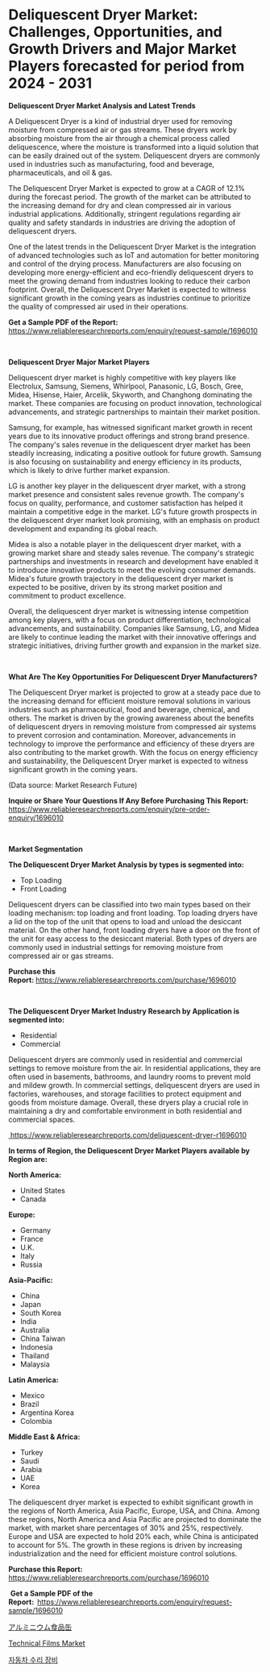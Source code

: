 <p><h1>Deliquescent Dryer Market: Challenges, Opportunities, and Growth Drivers and Major Market Players forecasted for period from 2024 - 2031</h1></p><p><strong>Deliquescent Dryer Market Analysis and Latest Trends</strong></p>
<p><p>A Deliquescent Dryer is a kind of industrial dryer used for removing moisture from compressed air or gas streams. These dryers work by absorbing moisture from the air through a chemical process called deliquescence, where the moisture is transformed into a liquid solution that can be easily drained out of the system. Deliquescent dryers are commonly used in industries such as manufacturing, food and beverage, pharmaceuticals, and oil & gas.</p><p>The Deliquescent Dryer Market is expected to grow at a CAGR of 12.1% during the forecast period. The growth of the market can be attributed to the increasing demand for dry and clean compressed air in various industrial applications. Additionally, stringent regulations regarding air quality and safety standards in industries are driving the adoption of deliquescent dryers.</p><p>One of the latest trends in the Deliquescent Dryer Market is the integration of advanced technologies such as IoT and automation for better monitoring and control of the drying process. Manufacturers are also focusing on developing more energy-efficient and eco-friendly deliquescent dryers to meet the growing demand from industries looking to reduce their carbon footprint. Overall, the Deliquescent Dryer Market is expected to witness significant growth in the coming years as industries continue to prioritize the quality of compressed air used in their operations.</p></p>
<p><strong>Get a Sample PDF of the Report:&nbsp;</strong> <a href="https://www.reliableresearchreports.com/enquiry/request-sample/1696010">https://www.reliableresearchreports.com/enquiry/request-sample/1696010</a></p>
<p>&nbsp;</p>
<p><strong>Deliquescent Dryer Major Market Players</strong></p>
<p><p>Deliquescent dryer market is highly competitive with key players like Electrolux, Samsung, Siemens, Whirlpool, Panasonic, LG, Bosch, Gree, Midea, Hisense, Haier, Arcelik, Skyworth, and Changhong dominating the market. These companies are focusing on product innovation, technological advancements, and strategic partnerships to maintain their market position.</p><p>Samsung, for example, has witnessed significant market growth in recent years due to its innovative product offerings and strong brand presence. The company's sales revenue in the deliquescent dryer market has been steadily increasing, indicating a positive outlook for future growth. Samsung is also focusing on sustainability and energy efficiency in its products, which is likely to drive further market expansion.</p><p>LG is another key player in the deliquescent dryer market, with a strong market presence and consistent sales revenue growth. The company's focus on quality, performance, and customer satisfaction has helped it maintain a competitive edge in the market. LG's future growth prospects in the deliquescent dryer market look promising, with an emphasis on product development and expanding its global reach.</p><p>Midea is also a notable player in the deliquescent dryer market, with a growing market share and steady sales revenue. The company's strategic partnerships and investments in research and development have enabled it to introduce innovative products to meet the evolving consumer demands. Midea's future growth trajectory in the deliquescent dryer market is expected to be positive, driven by its strong market position and commitment to product excellence.</p><p>Overall, the deliquescent dryer market is witnessing intense competition among key players, with a focus on product differentiation, technological advancements, and sustainability. Companies like Samsung, LG, and Midea are likely to continue leading the market with their innovative offerings and strategic initiatives, driving further growth and expansion in the market size.</p></p>
<p>&nbsp;</p>
<p><strong>What Are The Key Opportunities For Deliquescent Dryer Manufacturers?</strong></p>
<p><p>The Deliquescent Dryer market is projected to grow at a steady pace due to the increasing demand for efficient moisture removal solutions in various industries such as pharmaceutical, food and beverage, chemical, and others. The market is driven by the growing awareness about the benefits of deliquescent dryers in removing moisture from compressed air systems to prevent corrosion and contamination. Moreover, advancements in technology to improve the performance and efficiency of these dryers are also contributing to the market growth. With the focus on energy efficiency and sustainability, the Deliquescent Dryer market is expected to witness significant growth in the coming years.</p><p>(Data source: Market Research Future)</p></p>
<p><strong>Inquire or Share Your Questions If Any Before Purchasing This Report:</strong> <a href="https://www.reliableresearchreports.com/enquiry/pre-order-enquiry/1696010">https://www.reliableresearchreports.com/enquiry/pre-order-enquiry/1696010</a></p>
<p>&nbsp;</p>
<p><strong>Market Segmentation</strong></p>
<p><strong>The Deliquescent Dryer Market Analysis by types is segmented into:</strong></p>
<p><ul><li>Top Loading</li><li>Front Loading</li></ul></p>
<p><p>Deliquescent dryers can be classified into two main types based on their loading mechanism: top loading and front loading. Top loading dryers have a lid on the top of the unit that opens to load and unload the desiccant material. On the other hand, front loading dryers have a door on the front of the unit for easy access to the desiccant material. Both types of dryers are commonly used in industrial settings for removing moisture from compressed air or gas streams.</p></p>
<p><strong>Purchase this Report:&nbsp;</strong><a href="https://www.reliableresearchreports.com/purchase/1696010">https://www.reliableresearchreports.com/purchase/1696010</a></p>
<p>&nbsp;</p>
<p><strong>The Deliquescent Dryer Market Industry Research by Application is segmented into:</strong></p>
<p><ul><li>Residential</li><li>Commercial</li></ul></p>
<p><p>Deliquescent dryers are commonly used in residential and commercial settings to remove moisture from the air. In residential applications, they are often used in basements, bathrooms, and laundry rooms to prevent mold and mildew growth. In commercial settings, deliquescent dryers are used in factories, warehouses, and storage facilities to protect equipment and goods from moisture damage. Overall, these dryers play a crucial role in maintaining a dry and comfortable environment in both residential and commercial spaces.</p></p>
<p><a href="https://www.reliableresearchreports.com/deliquescent-dryer-r1696010">&nbsp;https://www.reliableresearchreports.com/deliquescent-dryer-r1696010</a></p>
<p><strong>In terms of Region, the Deliquescent Dryer Market Players available by Region are:</strong></p>
<p>
    <p> <strong> North America: </strong>
        <ul>
            <li>United States</li>
            <li>Canada</li>
        </ul>
        </p> 
    <p> <strong> Europe: </strong>
        <ul>
            <li>Germany</li>
            <li>France</li>
            <li>U.K.</li>
            <li>Italy</li>
            <li>Russia</li>
        </ul>
        </p> 
    <p> <strong> Asia-Pacific: </strong>
        <ul>
            <li>China</li>
            <li>Japan</li>
            <li>South Korea</li>
            <li>India</li>
            <li>Australia</li>
            <li>China Taiwan</li>
            <li>Indonesia</li>
            <li>Thailand</li>
            <li>Malaysia</li>
        </ul>
        </p> 
    <p> <strong> Latin America: </strong>
        <ul>
            <li>Mexico</li>
            <li>Brazil</li>
            <li>Argentina Korea</li>
            <li>Colombia</li>
        </ul>
        </p> 
    <p> <strong> Middle East & Africa: </strong>
        <ul>
            <li>Turkey</li>
            <li>Saudi</li>
            <li>Arabia</li>
            <li>UAE</li>
            <li>Korea</li>
        </ul>
    </p>
    </p>
<p><p>The deliquescent dryer market is expected to exhibit significant growth in the regions of North America, Asia Pacific, Europe, USA, and China. Among these regions, North America and Asia Pacific are projected to dominate the market, with market share percentages of 30% and 25%, respectively. Europe and USA are expected to hold 20% each, while China is anticipated to account for 5%. The growth in these regions is driven by increasing industrialization and the need for efficient moisture control solutions.</p></p>
<p><strong>Purchase this Report: </strong><a href="https://www.reliableresearchreports.com/purchase/1696010">https://www.reliableresearchreports.com/purchase/1696010</a></p>
<p>&nbsp;<strong>Get a Sample PDF of the Report:&nbsp;&nbsp;</strong><a href="https://www.reliableresearchreports.com/enquiry/request-sample/1696010">https://www.reliableresearchreports.com/enquiry/request-sample/1696010</a></p>
<p><strong></strong></p>
<p><p><a href="https://medium.com/@ismaelblick2023/%E3%82%A2%E3%83%AB%E3%83%9F%E3%83%8B%E3%82%A6%E3%83%A0%E8%A3%BD%E3%81%AE%E9%A3%9F%E5%93%81%E7%BC%B6%E5%B8%82%E5%A0%B4%E3%81%AE%E5%88%86%E6%9E%90-%E3%82%B0%E3%83%AD%E3%83%BC%E3%83%90%E3%83%AB%E3%81%AA%E7%94%A3%E6%A5%AD%E3%81%AE%E8%A6%96%E7%82%B9%E3%81%A8%E4%BA%88%E6%B8%AC-2024%E5%B9%B4%E3%81%8B%E3%82%892031%E5%B9%B4%E3%81%BE%E3%81%A7-5a3fcfd50f8e">アルミニウム食品缶</a></p><p><a href="https://full-wildebeest-80b.notion.site/Technical-Films-Market-Size-Market-Share-and-Global-Market-Analysis-Report-2024-2031-ac0edfc0157f4e3a8bbe48ca63faec51">Technical Films Market</a></p><p><a href="https://medium.com/@greggibson7876/2024%EB%85%84%EB%B6%80%ED%84%B0-2031%EB%85%84%EA%B9%8C%EC%A7%80%EC%9D%98-%EA%B8%B0%EA%B0%84-%EB%8F%99%EC%95%88-%EC%9E%90%EB%8F%99%EC%B0%A8-%EC%88%98%EB%A6%AC-%EC%9E%A5%EB%B9%84-%EC%8B%9C%EC%9E%A5-%EB%B6%84%EC%84%9D-%EB%B0%8F-%EA%B7%9C%EB%AA%A8-%EC%98%88%EC%B8%A1-3e543d8a631a">자동차 수리 장비</a></p></p>